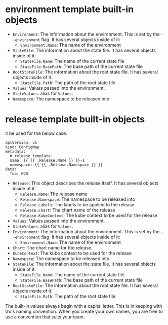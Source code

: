 # environment template built-in objects

- `Environment`: The information about the environment. This is set by the
  `--environment` flag. It has several objects inside of it:
  - `Environment.Name`: The name of the environment
- `StateFile`: The information about the state file. It has several objects
  inside of it:
  - `StateFile.Name`: The name of the current state file
  - `StateFile.BasePath`: The base path of the current state file
- `RootStateFile`: The information about the root state file. It has several objects
  inside of it:
  - `StateFile.Path`: The path of the root state file
- `Values`: Values passed into the environment.
- `StateValues`: alias for `Values`.
- `Namespace`: The namespace to be released into

# release template built-in objects

it be used for the below case:
```
apiVersion: v1
kind: ConfigMap
metadata:
  # release template
  name: {{`{{ .Release.Name }}`}}-1
  namespace: {{`{{ .Release.Namespace }}`}}
data:
  foo: FOO
```

- `Release`: This object describes the release itself. It has several objects
  inside of it:
  - `Release.Name`: The release name
  - `Release.Namespace`: The namespace to be released into
  - `Release.Labels`: The labels to be applied to the release
  - `Release.Chart`: The chart name of the release
  - `Release.KubeContext`: The kube context to be used for the release
- `Values`: Values passed into the environment.
- `StateValues`: alias for `Values`.
- `Environment`: The information about the environment. This is set by the
  `--environment` flag. It has several objects inside of it:
  - `Environment.Name`: The name of the environment
- `Chart`: The chart name for the release.
- `KubeContext`: The kube context to be used for the release
- `Namespace`: The namespace to be released into
- `StateFile`: The information about the state file. It has several objects
  inside of it:
  - `StateFile.Name`: The name of the current state file
  - `StateFile.BasePath`: The base path of the current state file
- `RootStateFile`: The information about the root state file. It has several objects
  inside of it:
  - `StateFile.Path`: The path of the root state file

The built-in values always begin with a capital letter. This is in keeping with
Go's naming convention. When you create your own names, you are free to use a
convention that suits your team.